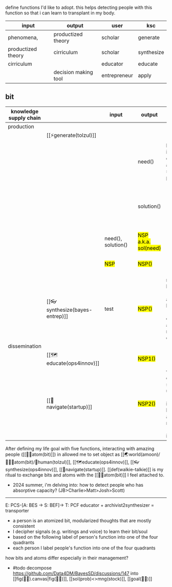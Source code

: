 define functions I'd like to adopt. this helps detecting people with this function so that i can learn to transplant in my body.

| input              | output               | user         | ksc        |
| ------------------ | -------------------- | ------------ | ---------- |
| phenomena,         | productized theory   | scholar      | generate   |
| productized theory | cirriculum           | scholar      | synthesize |
| cirriculum         |                      | educator     | educate    |
|                    | decision making tool | entrepreneur | apply      |

## bit

| knowledge supply chain |                                | input                      |     | output                                      | angie's thesis                                                                                  | relevant files                                                                                                                                    |
| ---------------------- | ------------------------------ | -------------------------- | --- | ------------------------------------------- | ----------------------------------------------------------------------------------------------- | ------------------------------------------------------------------------------------------------------------------------------------------------- |
| production             |                                |                            |     |                                             |                                                                                                 |                                                                                                                                                   |
|                        | [[⚡️generate(tolzul)]]         |                            |     |                                             |                                                                                                 |                                                                                                                                                   |
|                        |                                |                            |     | need()                                      | how industry clockspeed affect startup pivot                                                    | [[🏭def(generate)]], [[🌏world(amoon)/🤹🏼‍♂️atom(bit)/🌙human(tolzul)]], distilling phenomena                                                        |
|                        |                                |                            |     | solution()                                  |                                                                                                 | [[🎥estimator]],  [[🌏world(amoon)/🤹🏼‍♂️atom(bit)/🌙human(tolzul)]], <br>[[def(mng(operation))]], [[def(innovation)]]<br>distilling theory |
|                        |                                | need(), solution()         |     | <mark class  = "green">NSP a.k.a. sol(need) |                                                                                                 | [[def(pair(need(),sol()))]]                                                                                                                       |
|                        |                                | <mark class  = "green">NSP |     | <mark class  = "red">NSP()                  |                                                                                                 | [[👓synthesize(ops4innov)]], fulfill (empirics)                                                                                                   |
|                        | [[👓synthesize(bayes-entrep)]] | test                       |     | <mark class  = "blue">NSP()                 | modeling language (crosscat) and query language (genSQL) on tabular and relational database     | [[🌏world(amoon)/🤹🏼‍♂️atom(bit)/🌙human(tolzul)]] [[🌲inf(gen)]], [[🃏joker]],[[🌀player]]                                                        |
| dissemination          |                                |                            |     |                                             |                                                                                                 |                                                                                                                                                   |
|                        | [[🗺️educate(ops4innov)]]      |                            |     | <mark class  = "purple">NSP1()              |                                                                                                 | [[🗺️educate(ops4innov)]]                                                                                                                         |
|                        | [[🧭navigate(startup)]]        |                            |     | <mark class  = "purple">NSP2()              | what ownership structure is useful? (given industry), how to allocate resource (given industry) | [[🧭navigate(startup)]]                                                                                                                           |

After defining my life goal with five functions,  interacting with amazing people ([[🤹‍♀️atom(bit)]]) in allowed me to set object as [[🌏world(amoon)/🤹🏼‍♂️atom(bit)/🌙human(tolzul)]], [[🗺️educate(ops4innov)]], [[👓synthesize(ops4innov)]], [[🧭navigate(startup)]]. [[def(walkie-talkie)]] is my ritual to exchange bits and atoms with the [[🤹‍♀️atom(bit)]] I feel attached to.

- 2024 summer, i'm delving into: how to detect people who has absorptive capacity? (JB>Charlie>Matt>Josh>Scott)
----

E: PCS-[A: BES -> S: BEF]-> T: PCF
educator + archivist2synthesizer = transporter

- a person is an atomized bit, modularized thoughts that are mostly consistent 
- I decipher signals (e.g. writings and voice) to learn their bit/soul
- based on the following label of person's function into one of the four quadrants
- each person I label people's function into one of the four quadrants

how bits and atoms differ especially in their management? 
- #todo decompose https://github.com/Data4DM/BayesSD/discussions/147 into [[fig(🏳️‍🌈).canvas|fig(🏳️‍🌈)]], [[sol(prob)<>mng(stock)]],  [[goal(🏳️‍🌈)]]

